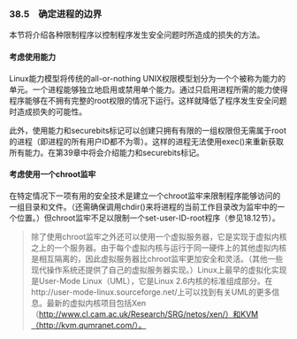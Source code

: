 ### 38.5　确定进程的边界

本节将介绍各种限制程序以控制程序发生安全问题时所造成的损失的方法。

#### 考虑使用能力

Linux能力模型将传统的all-or-nothing UNIX权限模型划分为一个个被称为能力的单元。一个进程能够独立地启用或禁用单个能力。通过只启用进程所需的能力使得程序能够在不拥有完整的root权限的情况下运行。这样就降低了程序发生安全问题时造成损失的可能性。

此外，使用能力和securebits标记可以创建只拥有有限的一组权限但无需属于root的进程（即进程的所有用户ID都不为零）。这样的进程无法使用exec()来重新获取所有能力。在第39章中将会介绍能力和securebits标记。

#### 考虑使用一个chroot监牢

在特定情况下一项有用的安全技术是建立一个chroot监牢来限制程序能够访问的一组目录和文件。（还需确保调用chdir()来将进程的当前工作目录改为监牢中的一个位置。）但chroot监牢不足以限制一个set-user-ID-root程序（参见18.12节）。

> 除了使用chroot监牢之外还可以使用一个虚拟服务器，它是实现于虚拟内核之上的一个服务器。由于每个虚拟内核与运行于同一硬件上的其他虚拟内核是相互隔离的，因此虚拟服务器比chroot监牢更加安全和灵活。（其他一些现代操作系统还提供了自己的虚拟服务器实现。）Linux上最早的虚拟化实现是User-Mode Linux（UML），它是Linux 2.6内核的标准组成部分。在http://user-mode-linux.sourceforge.net/上可以找到有关UML的更多信息。最新的虚拟内核项目包括Xen（http://www.cl.cam.ac.uk/Research/SRG/netos/xen/）和KVM（http://kvm.qumranet.com/）。

